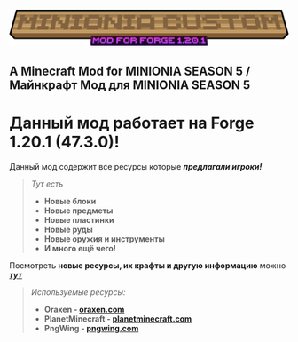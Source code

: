 ![Minionia Custom Title](https://raw.githubusercontent.com/mutetds-inc/minioniacustom/refs/heads/main/minionia_custom_mod.png "Minionia Custom")
## A Minecraft Mod for MINIONIA SEASON 5 / Майнкрафт Мод для MINIONIA SEASON 5

# Данный мод работает на Forge 1.20.1 (47.3.0)!

Данный мод содержит все ресурсы которые ***предлагали игроки!***

> *Тут есть*
> - **Новые блоки**
> - **Новые предметы**
> - **Новые пластинки**
> - **Новые руды**
> - **Новые оружия и инструменты**
> - **И много ещё чего!**

Посмотреть **новые ресурсы, их крафты и другую информацию** можно ***[тут](https://github.com/mutetds-inc/minioniacustom/wiki)***

> *Используемые ресурсы:*
> - **Oraxen - [oraxen.com](https://oraxen.com)**
> - **PlanetMinecraft - [planetminecraft.com](https://planetminecraft.com)**
> - **PngWing - [pngwing.com](https://pngwing.com)**
